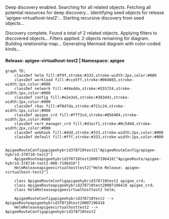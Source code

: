 Deep discovery enabled. Searching for all related objects.
Fetching all potential resources for deep discovery...
Identifying seed objects for release 'apigee-virtualhost-test2'...
Starting recursive discovery from seed objects...

Discovery complete. Found a total of 2 related objects.
Applying filters to discovered objects...
Filters applied. 2 objects remaining for diagram.
Building relationship map...
Generating Mermaid diagram with color-coded kinds...

#### Release: apigee-virtualhost-test2 | Namespace: apigee
```mermaid
graph TD;
    classDef helm fill:#f9f,stroke:#333,stroke-width:2px,color:#000
    classDef workload fill:#cce5ff,stroke:#004085,stroke-width:1px,color:#000
    classDef network fill:#d4edda,stroke:#155724,stroke-width:1px,color:#000
    classDef config fill:#e2e3e5,stroke:#383d41,stroke-width:1px,color:#000
    classDef rbac fill:#f8d7da,stroke:#721c24,stroke-width:1px,color:#000
    classDef apigee_crd fill:#fff3cd,stroke:#856404,stroke-width:2px,color:#000
    classDef cert_manager_crd fill:#d1ecf1,stroke:#0c5460,stroke-width:2px,color:#000
    classDef webhook fill:#ddd,stroke:#333,stroke-width:2px,color:#000
    classDef default fill:#fff,stroke:#333,stroke-width:1px,color:#000

    ApigeeRouteConfigapigeehybrid378710test2["ApigeeRouteConfig/apigee-hybrid-378710-test2"]
    ApigeeRouteapigeehybrid378710test20007196418["ApigeeRoute/apigee-hybrid-378710-test2-000-7196418"]
    HelmReleaseapigeevirtualhosttest2["Helm Release: apigee-virtualhost-test2"]

    class ApigeeRouteConfigapigeehybrid378710test2 apigee_crd;
    class ApigeeRouteapigeehybrid378710test20007196418 apigee_crd;
    class HelmReleaseapigeevirtualhosttest2 helm;

    ApigeeRouteConfigapigeehybrid378710test2 --> ApigeeRouteapigeehybrid378710test20007196418
    HelmReleaseapigeevirtualhosttest2 --> ApigeeRouteConfigapigeehybrid378710test2
```
